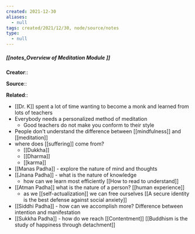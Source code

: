 ```yaml
---
created: 2021-12-30 
aliases:
  - null
tags: created/2021/12/30, node/source/notes
type:
  - null 
---
```


##### [[notes_Overview of Meditation Module ]]
**Creator**:: 
 
**Source**::

**Related**:: 

- [[Dr. K]] spent a lot of time wanting to become a monk and learned from lots of teachers
- Everybody needs a personalized method of meditation
	- Good teachers do not make you conform to their style
- People don't understand the difference between [[mindfulness]] and [[meditation]]
-  where does [[suffering]] come from?
	- [[Dukkha]]
	- [[Dharma]]
	- [[karma]]
- [[Manas Padha]] - explore the nature of mind and thoughts
- [[Jnana Padha]] - what is the nature of knowledge
	- how can we Iearn most efficiently [[How to read to understand]]
- [[Atman Padha]] what is the nature of a person? [[human experience]]
	- as we [[self-actualization]] we can free ourselves [[A secure identity is the best defense against social anxiety]]
- [[Siddhi Padha]] - how can we accomplish more? Difference between intention and manifestation
- [[Sukkha Padha]] - how do we reach [[Contentment]] [[Buddhism is the study of happiness through detachment]]